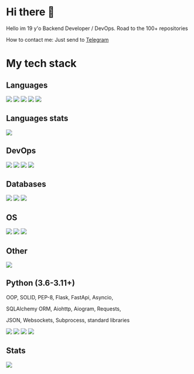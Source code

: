 <!--
**Vlad2030/Vlad2030** is a ✨ _special_ ✨ repository because its `README.md` (this file) appears on your GitHub profile.

Here are some ideas to get you started:

- 🔭 I’m currently working on ...
- 🌱 I’m currently learning ...
- 👯 I’m looking to collaborate on ...
- 🤔 I’m looking for help with ...
- 💬 Ask me about ...
- 📫 How to reach me: ...
- 😄 Pronouns: ...
- ⚡ Fun fact: ...
-->

<!-- from https://simpleicons.org/ and https://github.com/simple-icons/simple-icons/blob/develop/slugs.md -->

# Hi there 👋
Hello im 19 y'o Backend Developer / DevOps.
Road to the 100+ repositories

How to contact me: Just send to [Telegram](https://t.me/delovoy_hui)

# My tech stack

## Languages
![](https://img.shields.io/badge/Python-316192?style=for-the-badge&logo=python&logoColor=white&color=3776AB)
![](https://img.shields.io/badge/GNU%20Bash-316192?style=for-the-badge&logo=gnubash&logoColor=white&color=4EAA25)
![](https://img.shields.io/badge/C-316192?style=for-the-badge&logo=c&logoColor=black&color=A8B9CC)
![](https://img.shields.io/badge/HTML5-316192?style=for-the-badge&logo=html5&logoColor=white&color=E34F26)
![](https://img.shields.io/badge/CSS3-316192?style=for-the-badge&logo=css3&logoColor=white&color=1572B6)
<!-- ![](https://img.shields.io/badge/Go-316192?style=for-the-badge&logo=go&logoColor=white&color=00ADD8) -->
<!-- im noob ![](https://img.shields.io/badge/Csharp-316192?style=for-the-badge&logo=csharp&logoColor=white&color=239120) -->


## Languages stats
<!-- Languages stats -->
![](https://github-readme-stats.vercel.app/api/top-langs/?username=Vlad2030&langs_count=10)


## DevOps
<!-- DevOps -->
![](https://img.shields.io/badge/Docker-316192?style=for-the-badge&logo=docker&logoColor=white&color=2496ED)
![](https://img.shields.io/badge/Kubernetes-316192?style=for-the-badge&logo=kubernetes&logoColor=white&color=326CE5)
![](https://img.shields.io/badge/Terraform-316192?style=for-the-badge&logo=terraform&logoColor=white&color=7B42BC)
![](https://img.shields.io/badge/Ansible-316192?style=for-the-badge&logo=ansible&logoColor=white&color=EE0000)


## Databases
<!-- Databases -->
![](https://img.shields.io/badge/MySQL-316192?style=for-the-badge&logo=mysql&logoColor=white&color=4479A1)
![](https://img.shields.io/badge/PostgreSQL-316192?style=for-the-badge&logo=postgresql&logoColor=white&color=4169E1)
![](https://img.shields.io/badge/MongoDB-316192?style=for-the-badge&logo=mongodb&logoColor=white&color=47A248)


## OS
<!-- OS -->
![](https://img.shields.io/badge/Linux-316192?style=for-the-badge&logo=linux&logoColor=black&color=FCC624)
![](https://img.shields.io/badge/Debian-316192?style=for-the-badge&logo=debian&logoColor=white&color=A81D33)
![](https://img.shields.io/badge/Ubuntu-316192?style=for-the-badge&logo=ubuntu&logoColor=white&color=E95420)


## Other
<!-- something -->
![](https://img.shields.io/badge/code-316192?style=for-the-badge&logo=visualstudiocode&logoColor=white&color=007ACC)


## Python (3.6-3.11+)
OOP, SOLID, PEP-8, Flask, FastApi, Asyncio,

SQLAlchemy ORM, Aiohttp, Aiogram, Requests,

JSON, Websockets, Subprocess, standard libraries
<!-- Python -->
![](https://img.shields.io/badge/fastapi-316192?style=for-the-badge&logo=fastapi&logoColor=white&color=009688)
![](https://img.shields.io/badge/Flask-316192?style=for-the-badge&logo=flask&logoColor=white&color=000000)
![](https://img.shields.io/badge/AIOHTTP-316192?style=for-the-badge&logo=aiohttp&logoColor=white&color=2C5BB4)
![](https://img.shields.io/badge/JSON-316192?style=for-the-badge&logo=json&logoColor=white&color=000000)


## Stats
![](https://github-readme-stats.vercel.app/api?username=Vlad2030&show_icons=true&theme=transparent)

<!--![Metrics](https://metrics.lecoq.io/Vlad2030?template=classic&languages=1&isocalendar=1&lines=1&base=header%2C%20activity%2C%20community%2C%20repositories%2C%20metadata&base.indepth=false&base.hireable=false&base.skip=false&isocalendar=false&isocalendar.duration=half-year&languages=false&languages.limit=8&languages.threshold=0%25&languages.other=false&languages.colors=github&languages.sections=most-used&languages.indepth=false&languages.analysis.timeout=15&languages.analysis.timeout.repositories=7.5&languages.categories=markup%2C%20programming&languages.recent.categories=markup%2C%20programming&languages.recent.load=300&languages.recent.days=14&lines=false&lines.sections=base&lines.repositories.limit=4&lines.history.limit=1&config.timezone=Europe%2FMoscow)-->
